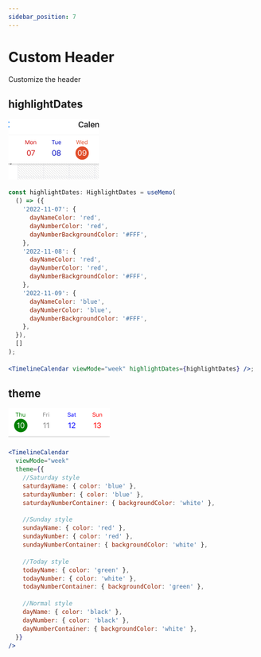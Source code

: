 ```yaml
---
sidebar_position: 7
---
```


# Custom Header

Customize the header

## highlightDates

![highlightDates](./img/highlight-dates.png)

```jsx title="highlightDates"
const highlightDates: HighlightDates = useMemo(
  () => ({
    '2022-11-07': {
      dayNameColor: 'red',
      dayNumberColor: 'red',
      dayNumberBackgroundColor: '#FFF',
    },
    '2022-11-08': {
      dayNameColor: 'red',
      dayNumberColor: 'red',
      dayNumberBackgroundColor: '#FFF',
    },
    '2022-11-09': {
      dayNameColor: 'blue',
      dayNumberColor: 'blue',
      dayNumberBackgroundColor: '#FFF',
    },
  }),
  []
);

<TimelineCalendar viewMode="week" highlightDates={highlightDates} />;
```

## theme

![weekend-style](./img/weekend-style.png)

```jsx title="highlightDates"
<TimelineCalendar
  viewMode="week"
  theme={{
    //Saturday style
    saturdayName: { color: 'blue' },
    saturdayNumber: { color: 'blue' },
    saturdayNumberContainer: { backgroundColor: 'white' },

    //Sunday style
    sundayName: { color: 'red' },
    sundayNumber: { color: 'red' },
    sundayNumberContainer: { backgroundColor: 'white' },

    //Today style
    todayName: { color: 'green' },
    todayNumber: { color: 'white' },
    todayNumberContainer: { backgroundColor: 'green' },

    //Normal style
    dayName: { color: 'black' },
    dayNumber: { color: 'black' },
    dayNumberContainer: { backgroundColor: 'white' },
  }}
/>
```
